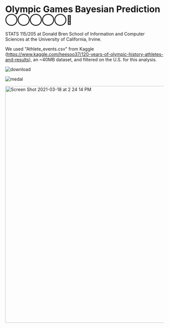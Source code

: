 #  Olympic Games Bayesian Prediction ◯‍◯‍◯‍◯‍◯🏅

STATS 115/205 at Donald Bren School of Information and Computer Sciences at the University of California, Irvine. 

We used "Athlete_events.csv" from Kaggle (https://www.kaggle.com/heesoo37/120-years-of-olympic-history-athletes-and-results), an ~40MB dataset, and filtered on the U.S. for this analysis.

![download](https://user-images.githubusercontent.com/19508013/113586730-b367bd80-95e2-11eb-9005-e9ccadb8306c.png)

![medal](https://user-images.githubusercontent.com/19508013/112407508-7131a880-8cd3-11eb-829a-351d6c53e98e.png)

<img width="754" alt="Screen Shot 2021-03-18 at 2 24 14 PM" src="https://user-images.githubusercontent.com/19508013/111699665-ae8ac780-87f5-11eb-8cc1-4c83fdc18fc0.png">
